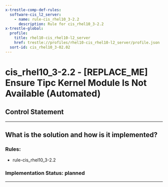 ```yaml
---
x-trestle-comp-def-rules:
  software-cis_l2_server:
    - name: rule-cis_rhel10_3-2.2
      description: Rule for cis_rhel10_3-2.2
x-trestle-global:
  profile:
    title: rhel10-cis_rhel10-l2_server
    href: trestle://profiles/rhel10-cis_rhel10-l2_server/profile.json
  sort-id: cis_rhel10_3-02.02
---
```


# cis_rhel10_3-2.2 - \[REPLACE_ME\] Ensure Tipc Kernel Module Is Not Available (Automated)

## Control Statement

______________________________________________________________________

## What is the solution and how is it implemented?

<!-- For implementation status enter one of: implemented, partial, planned, alternative, not-applicable -->

<!-- Note that the list of rules under ### Rules: is read-only and changes will not be captured after assembly to JSON -->

<!-- Add control implementation description here for control: cis_rhel10_3-2.2 -->

### Rules:

  - rule-cis_rhel10_3-2.2

### Implementation Status: planned

______________________________________________________________________
